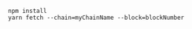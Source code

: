<pre>
    <code>
        npm install
        yarn fetch --chain=myChainName --block=blockNumber
    </code>
</pre>